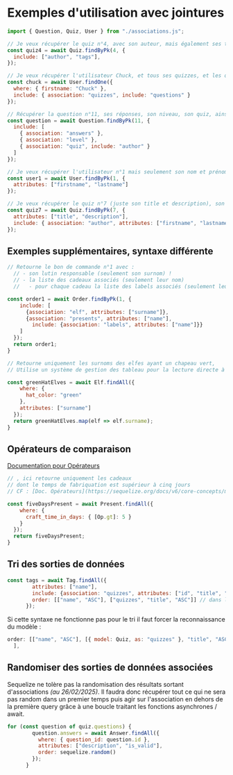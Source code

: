 # Exemples d'utilisation avec jointures

```js
import { Question, Quiz, User } from "./associations.js";

// Je veux récupérer le quiz n°4, avec son auteur, mais également ses tags
const quiz4 = await Quiz.findByPk(4, {
  include: ["author", "tags"],
});

// Je veux récupérer l'utilisateur Chuck, et tous ses quizzes, et les questions de chaque quizz
const chuck = await User.findOne({
  where: { firstname: "Chuck" },
  include: { association: "quizzes", include: "questions" }
});

// Récupérer la question n°11, ses réponses, son niveau, son quiz, ainsi que l'auteur du quiz
const question = await Question.findByPk(11, {
  include: [
    { association: "answers" },
    { association: "level" },
    { association: "quiz", include: "author" }
  ]
});

// Je veux récupérer l'utilisateur n°1 mais seulement son nom et prénom
const user1 = await User.findByPk(1, {
  attributes: ["firstname", "lastname"]
});

// Je veux récupérer le quiz n°7 (juste son title et description), son auteur (mais seulement le nom et prénom de l'auteur)
const quiz7 = await Quiz.findByPk(7, {
  attributes: ["title", "description"],
  include: { association: "author", attributes: ["firstname", "lastname"] }
});
```

## Exemples supplémentaires, syntaxe différente

```js
// Retourne le bon de commande n°1 avec : 
  // - son lutin responsable (seulement son surnom) !
  // - la liste des cadeaux associés (seulement leur nom)
  //   - pour chaque cadeau la liste des labels associés (seulement leurs noms)

const order1 = await Order.findByPk(1, {
    include: [
      {association: "elf", attributes: ["surname"]},
      {association: "presents", attributes: ["name"], 
        include: {association: "labels", attributes: ["name"]}}
    ]
  });
  return order1;
}

// Retourne uniquement les surnoms des elfes ayant un chapeau vert,
// Utilise un système de gestion des tableau pour la lecture directe à la place d'un tableau d'objet

const greenHatElves = await Elf.findAll({
    where: {
      hat_color: "green"
    },
    attributes: ["surname"]
  });
  return greenHatElves.map(elf => elf.surname);
}
```
## Opérateurs de comparaison

[Documentation pour Opérateurs](https://sequelize.org/docs/v6/core-concepts/model-querying-basics/#operators)

```js
// , ici retourne uniquement les cadeaux
// dont le temps de fabriquation est supérieur à cinq jours
// CF : [Doc. Opérateurs](https://sequelize.org/docs/v6/core-concepts/model-querying-basics/#operators)

const fiveDaysPresent = await Present.findAll({
    where: {
      craft_time_in_days: { [Op.gt]: 5 }
    }
  });
  return fiveDaysPresent;
}
```

## Tri des sorties de données

```js
const tags = await Tag.findAll({
        attributes: ["name"],
        include: {association: "quizzes", attributes: ["id", "title", "description"]},
        order: [["name", "ASC"], ["quizzes", "title", "ASC"]] // dans l'ordre, le tri pour les tag, ensuite l'appel de la table associée via son alias directement et le système de tri souhaité
      });
```

Si cette syntaxe ne fonctionne pas pour le tri il faut forcer la reconnaissance du modèle :
```js
order: [["name", "ASC"], [{ model: Quiz, as: "quizzes" }, "title", "ASC"] 
  ],
```

## Randomiser des sorties de données associées

Sequelize ne tolère pas la randomisation des résultats sortant d'associations *(au 26/02/2025)*.
Il faudra donc récupérer tout ce qui ne sera pas random dans un premier temps puis agir sur l'association en dehors de la première query grâce à une boucle traitant les fonctions asynchrones / await.
```js
for (const question of quiz.questions) {
        question.answers = await Answer.findAll({
          where: { question_id: question.id },
          attributes: ["description", "is_valid"],
          order: sequelize.random()
        });
      }
```
